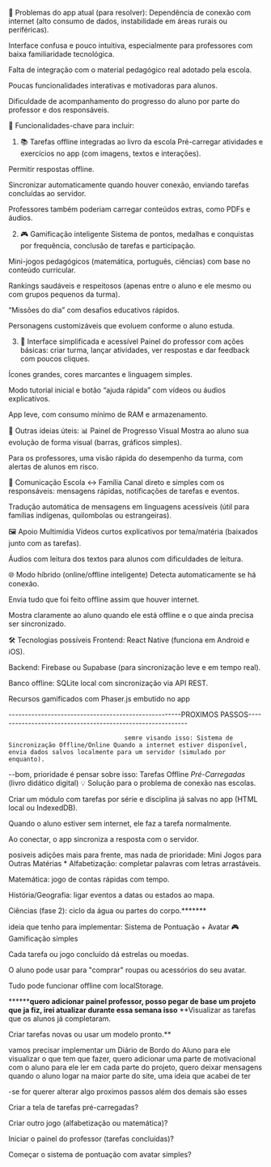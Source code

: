 🧩 Problemas do app atual (para resolver):
Dependência de conexão com internet (alto consumo de dados, instabilidade em áreas rurais ou periféricas).

Interface confusa e pouco intuitiva, especialmente para professores com baixa familiaridade tecnológica.

Falta de integração com o material pedagógico real adotado pela escola.

Poucas funcionalidades interativas e motivadoras para alunos.

Dificuldade de acompanhamento do progresso do aluno por parte do professor e dos responsáveis.

🚀 Funcionalidades-chave para incluir:
1. 📚 Tarefas offline integradas ao livro da escola
Pré-carregar atividades e exercícios no app (com imagens, textos e interações).

Permitir respostas offline.

Sincronizar automaticamente quando houver conexão, enviando tarefas concluídas ao servidor.

Professores também poderiam carregar conteúdos extras, como PDFs e áudios.

2. 🎮 Gamificação inteligente
Sistema de pontos, medalhas e conquistas por frequência, conclusão de tarefas e participação.

Mini-jogos pedagógicos (matemática, português, ciências) com base no conteúdo curricular.

Rankings saudáveis e respeitosos (apenas entre o aluno e ele mesmo ou com grupos pequenos da turma).

“Missões do dia” com desafios educativos rápidos.

Personagens customizáveis que evoluem conforme o aluno estuda.

3. 🧓 Interface simplificada e acessível
Painel do professor com ações básicas: criar turma, lançar atividades, ver respostas e dar feedback com poucos cliques.

Ícones grandes, cores marcantes e linguagem simples.

Modo tutorial inicial e botão “ajuda rápida” com vídeos ou áudios explicativos.

App leve, com consumo mínimo de RAM e armazenamento.

🧠 Outras ideias úteis:
📊 Painel de Progresso Visual
Mostra ao aluno sua evolução de forma visual (barras, gráficos simples).

Para os professores, uma visão rápida do desempenho da turma, com alertas de alunos em risco.

📱 Comunicação Escola ↔ Família
Canal direto e simples com os responsáveis: mensagens rápidas, notificações de tarefas e eventos.

Tradução automática de mensagens em linguagens acessíveis (útil para famílias indígenas, quilombolas ou estrangeiras).

🖼️ Apoio Multimídia
Vídeos curtos explicativos por tema/matéria (baixados junto com as tarefas).

Áudios com leitura dos textos para alunos com dificuldades de leitura.

🌐 Modo híbrido (online/offline inteligente)
Detecta automaticamente se há conexão.

Envia tudo que foi feito offline assim que houver internet.

Mostra claramente ao aluno quando ele está offline e o que ainda precisa ser sincronizado.

🛠️ Tecnologias possíveis
Frontend: React Native (funciona em Android e iOS).

Backend: Firebase ou Supabase (para sincronização leve e em tempo real).

Banco offline: SQLite local com sincronização via API REST.

Recursos gamificados com Phaser.js embutido no app


-----------------------------------------------------PROXIMOS PASSOS-----------------------------------------------------------

                                    semre visando isso: Sistema de Sincronização Offline/Online Quando a internet estiver disponível, envia dados salvos localmente para um servidor (simulado por enquanto).

                                    
--bom, prioridade é pensar sobre isso:  Tarefas Offline *Pré-Carregadas* (livro didático digital)
💡 Solução para o problema de conexão nas escolas.

Criar um módulo com tarefas por série e disciplina já salvas no app (HTML local ou IndexedDB).

Quando o aluno estiver sem internet, ele faz a tarefa normalmente.

Ao conectar, o app sincroniza a resposta com o servidor. 

posiveis adições mais para frente, mas nada de prioridade:  Mini Jogos para Outras Matérias
*
Alfabetização: completar palavras com letras arrastáveis.

Matemática: jogo de contas rápidas com tempo.

História/Geografia: ligar eventos a datas ou estados ao mapa.

Ciências (fase 2): ciclo da água ou partes do corpo.*******


ideia que tenho para implementar: Sistema de Pontuação + Avatar
🎮 Gamificação simples

Cada tarefa ou jogo concluído dá estrelas ou moedas.

O aluno pode usar para "comprar" roupas ou acessórios do seu avatar.

Tudo pode funcionar offline com localStorage.

********quero adicionar painel professor, posso pegar de base um projeto que ja fiz, irei atualizar durante essa semana isso**
**Visualizar as tarefas que os alunos já completaram.

Criar tarefas novas ou usar um modelo pronto.**


vamos precisar implementar um Diário de Bordo do Aluno para ele visualizar o que tem que fazer, quero adicionar uma parte de motivacional com o aluno para ele ler em cada parte do projeto, quero deixar mensagens quando o aluno logar na maior parte do site, uma ideia que acabei de ter

-se for querer alterar algo proximos passos além dos demais são esses 

Criar a tela de tarefas pré-carregadas?

Criar outro jogo (alfabetização ou matemática)?

Iniciar o painel do professor (tarefas concluídas)?

Começar o sistema de pontuação com avatar simples?
